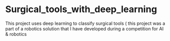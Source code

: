 # Surgical_tools_with_deep_learning
This project uses deep learning to classify surgical tools (  this project was  a part of  a robotics  solution that I have developed during a competition for AI &amp; robotics
